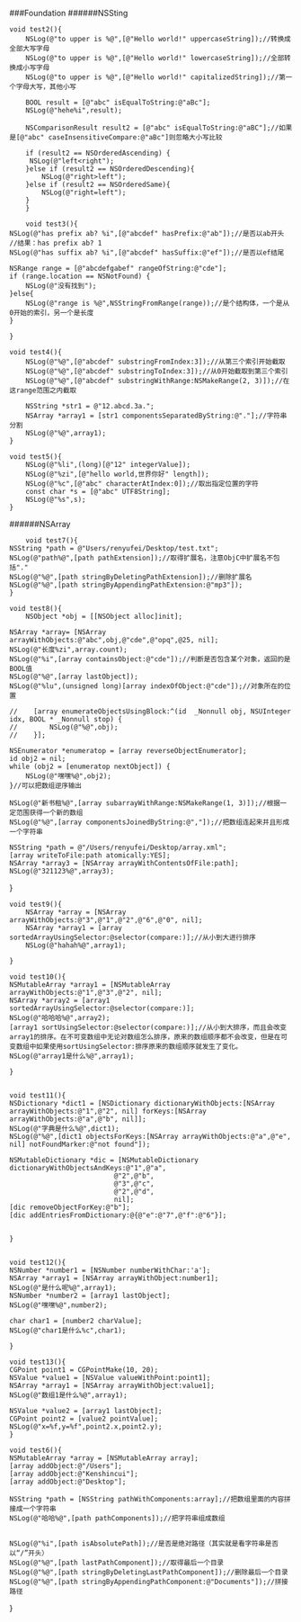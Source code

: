 ###Foundation
######NSSting

	void test2(){
    	NSLog(@"to upper is %@",[@"Hello world!" uppercaseString]);//转换成全部大写字母
    	NSLog(@"to upper is %@",[@"Hello world!" lowercaseString]);//全部转换成小写字母
    	NSLog(@"to upper is %@",[@"Hello world!" capitalizedString]);//第一个字母大写，其他小写
    
    	BOOL result = [@"abc" isEqualToString:@"aBc"];
    	NSLog(@"hehe%i",result);
    
    	NSComparisonResult result2 = [@"abc" isEqualToString:@"aBC"];//如果是[@"abc" caseInsensitiveCompare:@"aBc"]则忽略大小写比较
    
    	if (result2 == NSOrderedAscending) {
       	 NSLog(@"left<right");
    	}else if (result2 == NSOrderedDescending){
        	NSLog(@"right>left");
    	}else if (result2 == NSOrderedSame){
        	NSLog(@"right=left");
    	}
		}
		
		void test3(){
    NSLog(@"has prefix ab? %i",[@"abcdef" hasPrefix:@"ab"]);//是否以ab开头
    //结果：has prefix ab? 1
    NSLog(@"has suffix ab? %i",[@"abcdef" hasSuffix:@"ef"]);//是否以ef结尾
    
    NSRange range = [@"abcdefgabef" rangeOfString:@"cde"];
    if (range.location == NSNotFound) {
        NSLog(@"没有找到");
    }else{
        NSLog(@"range is %@",NSStringFromRange(range));//是个结构体，一个是从0开始的索引，另一个是长度
    }
    
	}

	void test4(){
    	NSLog(@"%@",[@"abcdef" substringFromIndex:3]);//从第三个索引开始截取
    	NSLog(@"%@",[@"abcdef" substringToIndex:3]);//从0开始截取到第三个索引
    	NSLog(@"%@",[@"abcdef" substringWithRange:NSMakeRange(2, 3)]);//在这range范围之内截取
    
    	NSString *str1 = @"12.abcd.3a.";
    	NSArray *array1 = [str1 componentsSeparatedByString:@"."];//字符串分割
    	NSLog(@"%@",array1);
	}

	void test5(){
    	NSLog(@"%li",(long)[@"12" integerValue]);
    	NSLog(@"%zi",[@"hello world,世界你好" length]);
    	NSLog(@"%c",[@"abc" characterAtIndex:0]);//取出指定位置的字符
    	const char *s = [@"abc" UTF8String];
    	NSLog(@"%s",s);
	}
	
	
######NSArray

		void test7(){
    NSString *path = @"Users/renyufei/Desktop/test.txt";
    NSLog(@"path%@",[path pathExtension]);//取得扩展名，注意ObjC中扩展名不包括"."
    NSLog(@"%@",[path stringByDeletingPathExtension]);//删除扩展名
    NSLog(@"%@",[path stringByAppendingPathExtension:@"mp3"]);
	}

	void test8(){
    	NSObject *obj = [[NSObject alloc]init];
    
    NSArray *array= [NSArray arrayWithObjects:@"abc",obj,@"cde",@"opq",@25, nil];
    NSLog(@"长度%zi",array.count);
    NSLog(@"%i",[array containsObject:@"cde"]);//判断是否包含某个对象，返回的是BOOL值
    NSLog(@"%@",[array lastObject]);
    NSLog(@"%lu",(unsigned long)[array indexOfObject:@"cde"]);//对象所在的位置
    
	//    [array enumerateObjectsUsingBlock:^(id  _Nonnull obj, NSUInteger idx, BOOL * _Nonnull stop) {
	//        NSLog(@"%@",obj);
	//    }];
    
    NSEnumerator *enumeratop = [array reverseObjectEnumerator];
    id obj2 = nil;
    while (obj2 = [enumeratop nextObject]) {
        NSLog(@"嘿嘿%@",obj2);
    }//可以把数组逆序输出
    
    NSLog(@"新书租%@",[array subarrayWithRange:NSMakeRange(1, 3)]);//根据一定范围获得一个新的数组
    NSLog(@"%@",[array componentsJoinedByString:@","]);//把数组连起来并且形成一个字符串
    
    NSString *path = @"/Users/renyufei/Desktop/array.xml";
    [array writeToFile:path atomically:YES];
    NSArray *array3 = [NSArray arrayWithContentsOfFile:path];
    NSLog(@"321123%@",array3);
}

	void test9(){
    	NSArray *array = [NSArray arrayWithObjects:@"3",@"1",@"2",@"6",@"0", nil];
    	NSArray *array1 = [array sortedArrayUsingSelector:@selector(compare:)];//从小到大进行排序
    	NSLog(@"hahah%@",array1);

	}

	void test10(){
    NSMutableArray *array1 = [NSMutableArray arrayWithObjects:@"1",@"3",@"2", nil];
    NSArray *array2 = [array1 sortedArrayUsingSelector:@selector(compare:)];
    NSLog(@"哈哈哈%@",array2);
    [array1 sortUsingSelector:@selector(compare:)];//从小到大排序，而且会改变array1的排序。在不可变数组中无论对数组怎么排序，原来的数组顺序都不会改变，但是在可变数组中如果使用sortUsingSelector:排序原来的数组顺序就发生了变化。
    NSLog(@"array1是什么%@",array1);
    
	}


	void test11(){
    NSDictionary *dict1 = [NSDictionary dictionaryWithObjects:[NSArray arrayWithObjects:@"1",@"2", nil] forKeys:[NSArray arrayWithObjects:@"a",@"b", nil]];
    NSLog(@"字典是什么%@",dict1);
    NSLog(@"%@",[dict1 objectsForKeys:[NSArray arrayWithObjects:@"a",@"e", nil] notFoundMarker:@"not found"]);
    
    NSMutableDictionary *dic = [NSMutableDictionary dictionaryWithObjectsAndKeys:@"1",@"a",
                              @"2",@"b",
                              @"3",@"c",
                              @"2",@"d",
                              nil];
    [dic removeObjectForKey:@"b"];
    [dic addEntriesFromDictionary:@{@"e":@"7",@"f":@"6"}];
    
    
	}


	void test12(){
    NSNumber *number1 = [NSNumber numberWithChar:'a'];
    NSArray *array1 = [NSArray arrayWithObject:number1];
    NSLog(@"是什么呢%@",array1);
    NSNumber *number2 = [array1 lastObject];
    NSLog(@"嘿嘿%@",number2);
    
    char char1 = [number2 charValue];
    NSLog(@"char1是什么%c",char1);
    
	}

	void test13(){
    CGPoint point1 = CGPointMake(10, 20);
    NSValue *value1 = [NSValue valueWithPoint:point1];
    NSArray *array1 = [NSArray arrayWithObject:value1];
    NSLog(@"数组1是什么%@",array1);
    
    NSValue *value2 = [array1 lastObject];
    CGPoint point2 = [value2 pointValue];
    NSLog(@"x=%f,y=%f",point2.x,point2.y);
	}
	
	void test6(){
    NSMutableArray *array = [NSMutableArray array];
    [array addObject:@"/Users"];
    [array addObject:@"Kenshincui"];
    [array addObject:@"Desktop"];
    
    NSString *path = [NSString pathWithComponents:array];//把数组里面的内容拼接成一个字符串
    NSLog(@"哈哈%@",[path pathComponents]);//把字符串组成数组
    
    
    NSLog(@"%i",[path isAbsolutePath]);//是否是绝对路径（其实就是看字符串是否以“/”开头）
    NSLog(@"%@",[path lastPathComponent]);//取得最后一个目录
    NSLog(@"%@",[path stringByDeletingLastPathComponent]);//删除最后一个目录
    NSLog(@"%@",[path stringByAppendingPathComponent:@"Documents"]);//拼接路径
    
    
}
